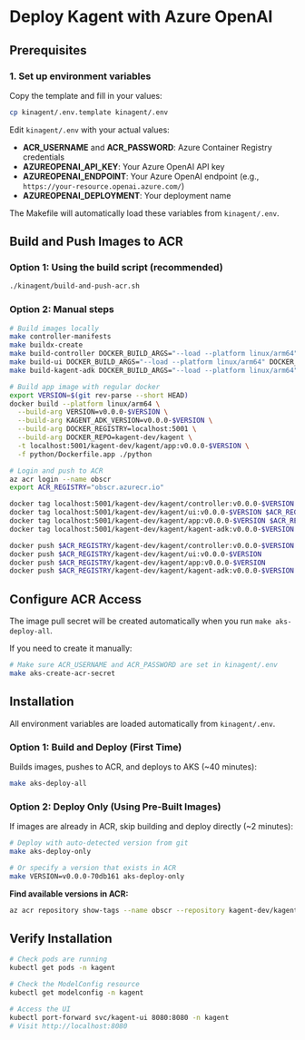 # Deploy Kagent with Azure OpenAI

## Prerequisites

### 1. Set up environment variables

Copy the template and fill in your values:

```bash
cp kinagent/.env.template kinagent/.env
```

Edit `kinagent/.env` with your actual values:
- **ACR_USERNAME** and **ACR_PASSWORD**: Azure Container Registry credentials
- **AZUREOPENAI_API_KEY**: Your Azure OpenAI API key
- **AZUREOPENAI_ENDPOINT**: Your Azure OpenAI endpoint (e.g., `https://your-resource.openai.azure.com/`)
- **AZUREOPENAI_DEPLOYMENT**: Your deployment name

The Makefile will automatically load these variables from `kinagent/.env`.

## Build and Push Images to ACR

### Option 1: Using the build script (recommended)

```bash
./kinagent/build-and-push-acr.sh
```

### Option 2: Manual steps

```bash
# Build images locally
make controller-manifests
make buildx-create
make build-controller DOCKER_BUILD_ARGS="--load --platform linux/arm64" DOCKER_REGISTRY="localhost:5001"
make build-ui DOCKER_BUILD_ARGS="--load --platform linux/arm64" DOCKER_REGISTRY="localhost:5001"
make build-kagent-adk DOCKER_BUILD_ARGS="--load --platform linux/arm64" DOCKER_REGISTRY="localhost:5001"

# Build app image with regular docker
export VERSION=$(git rev-parse --short HEAD)
docker build --platform linux/arm64 \
  --build-arg VERSION=v0.0.0-$VERSION \
  --build-arg KAGENT_ADK_VERSION=v0.0.0-$VERSION \
  --build-arg DOCKER_REGISTRY=localhost:5001 \
  --build-arg DOCKER_REPO=kagent-dev/kagent \
  -t localhost:5001/kagent-dev/kagent/app:v0.0.0-$VERSION \
  -f python/Dockerfile.app ./python

# Login and push to ACR
az acr login --name obscr
export ACR_REGISTRY="obscr.azurecr.io"

docker tag localhost:5001/kagent-dev/kagent/controller:v0.0.0-$VERSION $ACR_REGISTRY/kagent-dev/kagent/controller:v0.0.0-$VERSION
docker tag localhost:5001/kagent-dev/kagent/ui:v0.0.0-$VERSION $ACR_REGISTRY/kagent-dev/kagent/ui:v0.0.0-$VERSION
docker tag localhost:5001/kagent-dev/kagent/app:v0.0.0-$VERSION $ACR_REGISTRY/kagent-dev/kagent/app:v0.0.0-$VERSION
docker tag localhost:5001/kagent-dev/kagent/kagent-adk:v0.0.0-$VERSION $ACR_REGISTRY/kagent-dev/kagent/kagent-adk:v0.0.0-$VERSION

docker push $ACR_REGISTRY/kagent-dev/kagent/controller:v0.0.0-$VERSION
docker push $ACR_REGISTRY/kagent-dev/kagent/ui:v0.0.0-$VERSION
docker push $ACR_REGISTRY/kagent-dev/kagent/app:v0.0.0-$VERSION
docker push $ACR_REGISTRY/kagent-dev/kagent/kagent-adk:v0.0.0-$VERSION
```

## Configure ACR Access

The image pull secret will be created automatically when you run `make aks-deploy-all`.

If you need to create it manually:

```bash
# Make sure ACR_USERNAME and ACR_PASSWORD are set in kinagent/.env
make aks-create-acr-secret
```

## Installation

All environment variables are loaded automatically from `kinagent/.env`.

### Option 1: Build and Deploy (First Time)

Builds images, pushes to ACR, and deploys to AKS (~40 minutes):

```bash
make aks-deploy-all
```

### Option 2: Deploy Only (Using Pre-Built Images)

If images are already in ACR, skip building and deploy directly (~2 minutes):

```bash
# Deploy with auto-detected version from git
make aks-deploy-only

# Or specify a version that exists in ACR
make VERSION=v0.0.0-70db161 aks-deploy-only
```

**Find available versions in ACR:**
```bash
az acr repository show-tags --name obscr --repository kagent-dev/kagent/controller
```

## Verify Installation

```bash
# Check pods are running
kubectl get pods -n kagent

# Check the ModelConfig resource
kubectl get modelconfig -n kagent

# Access the UI
kubectl port-forward svc/kagent-ui 8080:8080 -n kagent
# Visit http://localhost:8080
```
